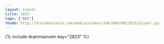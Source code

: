 ```yaml
--- 
layout: sieutv
title: 2823
tags: ["002"]
thumb: http://drainmainvein.com/media/videos/tmb/000/002/823/player.jpg
---
```

{% include drainmainvein key="2823" %} 

